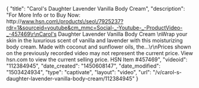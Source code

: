 {
    "title": "Carol's Daughter Lavender   Vanilla Body Cream",
    "description": "For More Info or to Buy Now: http:\/\/www.hsn.com\/products\/seo\/7925237?rdr=1&sourceid=youtube&cm_mmc=Social-_-Youtube-_-ProductVideo-_-457469\r\nCarol's Daughter Lavender   Vanilla Body Cream  \nWrap your skin in the luxurious scent of vanilla and lavender with this moisturizing body cream. Made with coconut and sunflower oils, the...\r\nPrices shown on the previously recorded video may not represent the current price.  View hsn.com to view the current selling price. HSN Item #457469",
    "videoid": "112384945",
    "date_created": "1450608147",
    "date_modified": "1503424934",
    "type": "captivate",
    "layout": "video",
    "url": "\/v\/carol-s-daughter-lavender-vanilla-body-cream\/112384945"
}